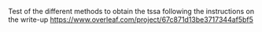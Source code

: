 Test of the different methods to obtain the tssa following the instructions on the write-up https://www.overleaf.com/project/67c871d13be3717344af5bf5
